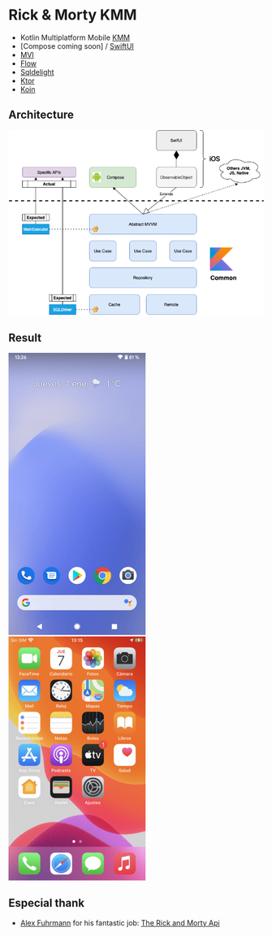 # Rick & Morty KMM

* Kotlin Multiplatform Mobile [KMM]
* [Compose coming soon] / [SwiftUI]
* [MVI]
* [Flow]
* [Sqldelight]
* [Ktor]
* [Koin]

## Architecture

![alt text](./kmm.png)

## Result

![](android.gif)![](ios.gif)

## Especial thank

* [Alex Fuhrmann] for his fantastic job: [The Rick and Morty Api]

[KMM]: https://kotlinlang.org/lp/mobile/
[Flow]: https://github.com/Kotlin/kotlinx.coroutines
[Sqldelight]: https://cashapp.github.io/sqldelight/
[Ktor]: https://ktor.io/
[The Rick and Morty Api]: https://rickandmortyapi.com/
[Alex Fuhrmann]: https://axelfuhrmann.com/
[Koin]: https://insert-koin.io/docs/setup/v3
[Compose]: https://developer.android.com/jetpack/compose
[SwiftUI]: https://developer.apple.com/xcode/swiftui/
[MVI]: https://abhiappmobiledeveloper.medium.com/android-mvi-reactive-architecture-pattern-74e5f1300a87
